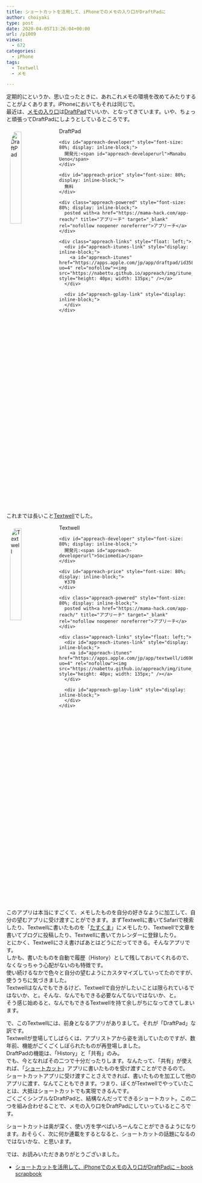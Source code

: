 ```yaml
---
title: ショートカットを活用して、iPhoneでのメモの入り口がDraftPadに
author: choiyaki
type: post
date: 2020-04-05T13:26:04+00:00
url: /p1009
views:
  - 672
categories:
  - iPhone
tags:
  - Textwell
  - メモ

---
```

定期的にというか、思い立ったときに、あれこれメモの環境を改めてみたりすることがよくあります。iPhoneにおいてもそれは同じで。  
最近は、[メモの入り口][1]は[DraftPad][2]でいいか、となってきています。いや、ちょっと頑張ってDraftPadにしようとしているところです。

<div id="appreach-box" style="text-align: left;">
  <img id="appreach-image" src="https://i2.wp.com/is3-ssl.mzstatic.com/image/thumb/Purple118/v4/52/13/5a/52135ae0-46d9-5cda-2518-8daf8a5090dd/source/512x512bb.jpg?w=660&#038;ssl=1" alt="DraftPad" style="float: left; margin: 10px; width: 25%; max-width: 120px; border-top-left-radius: 10%; border-top-right-radius: 10%; border-bottom-right-radius: 10%; border-bottom-left-radius: 10%;" data-recalc-dims="1" /></p> 
  
  <div class="appreach-info" style="margin: 10px;">
    <div id="appreach-appname">
      DraftPad
    </div>
    
    <div id="appreach-developer" style="font-size: 80%; display: inline-block;">
      開発元:<span id="appreach-developerurl">Manabu Ueno</span>
    </div>
    
    <div id="appreach-price" style="font-size: 80%; display: inline-block;">
      無料
    </div>
    
    <div class="appreach-powered" style="font-size: 80%; display: inline-block;">
      posted with<a href="https://mama-hack.com/app-reach/" title="アプリーチ" target="_blank" rel="nofollow noopener noreferrer">アプリーチ</a>
    </div>
    
    <div class="appreach-links" style="float: left;">
      <div id="appreach-itunes-link" style="display: inline-block;">
        <a id="appreach-itunes" href="https://apps.apple.com/jp/app/draftpad/id358067114?uo=4" rel="nofollow"><img src="https://nabettu.github.io/appreach/img/itune_ja.svg" style="height: 40px; width: 135px;" /></a>
      </div>
      
      <div id="appreach-gplay-link" style="display: inline-block;">
      </div>
    </div>
  </div>
  
  <div class="appreach-footer" style="margin-bottom: 10px; clear: left;">
  </div>
</div>

これまでは長いこと[Textwell][3]でした。

<div id="appreach-box" style="text-align: left;">
  <img src="https://i0.wp.com/is5-ssl.mzstatic.com/image/thumb/Purple113/v4/db/bf/4b/dbbf4bff-a353-5abe-faa8-88e92b43194b/source/512x512bb.jpg?w=660&#038;ssl=1" alt="Textwell" id="appreach-image" style="float: left; margin: 10px; width: 25%; max-width: 120px; border-top-left-radius: 10%; border-top-right-radius: 10%; border-bottom-right-radius: 10%; border-bottom-left-radius: 10%;" data-recalc-dims="1" /></p> 
  
  <div class="appreach-info" style="margin: 10px;">
    <div id="appreach-appname">
      Textwell
    </div>
    
    <div id="appreach-developer" style="font-size: 80%; display: inline-block;">
      開発元:<span id="appreach-developerurl">Sociomedia</span>
    </div>
    
    <div id="appreach-price" style="font-size: 80%; display: inline-block;">
      ¥370
    </div>
    
    <div class="appreach-powered" style="font-size: 80%; display: inline-block;">
      posted with<a href="https://mama-hack.com/app-reach/" title="アプリーチ" target="_blank" rel="nofollow noopener noreferrer">アプリーチ</a>
    </div>
    
    <div class="appreach-links" style="float: left;">
      <div id="appreach-itunes-link" style="display: inline-block;">
        <a id="appreach-itunes" href="https://apps.apple.com/jp/app/textwell/id696345721?uo=4" rel="nofollow"><img src="https://nabettu.github.io/appreach/img/itune_ja.svg" style="height: 40px; width: 135px;" /></a>
      </div>
      
      <div id="appreach-gplay-link" style="display: inline-block;">
      </div>
    </div>
  </div>
  
  <div class="appreach-footer" style="margin-bottom: 10px; clear: left;">
  </div>
</div>

このアプリは本当にすごくて、メモしたものを自分の好きなように加工して、自分の望むアプリに受け渡すことができます。まずTextwellに書いてSafariで検索したり、Textwellに書いたものを「[たすくま][4]」にメモしたり、Textwellで文章を書いてブログに投稿したり、Textwellに書いてカレンダーに登録したり。  
とにかく、Textwellにさえ書けばあとはどうにだってできる。そんなアプリです。  
しかも、書いたものを自動で履歴（History）として残しておいてくれるので、なくなっちゃう心配がないのも特徴です。  
使い続けるなかで色々と自分の望むようにカスタマイズしていってたのですが、使ううちに気づきました。  
Textwellはなんでもできるけど、Textwellで自分がしたいことは限られているではないか、と。そんな、なんでもできる必要なんてないではないか、と。  
そう感じ始めると、なんでもできるTextwellを持て余しがちになってきてしまいます。

で、このTextwellには、前身となるアプリがありまして。それが「DraftPad」な訳です。  
Textwellが登場してしばらくは、アプリストアから姿を消していたのですが、数年前、機能がごくごくしぼられたものが再登場しました。  
DraftPadの機能は、「History」と「共有」のみ。  
でも、今となればその二つで十分だったりします。なんたって、「共有」が使えれば、「[ショートカット][5]」アプリに書いたものを受け渡すことができるので。  
ショートカットアプリに受け渡すことさえできれば、書いたものを加工して他のアプリに渡す、なんてこともできます。つまり、ぼくがTextwellでやっていたことは、大抵はショートカットでも実現できるんです。  
ごくごくシンプルなDraftPadと、結構なんだってできるショートカット。この二つを組み合わせることで、メモの入り口をDraftPadにしていっているところです。

ショートカットは奥が深く、使い方を学べばいろーんなことができるようになります。おそらく、次に何か連載をするとなると、ショートカットの話題になるのではないかな、と思います。

では、お読みいただきありがとうございました。

  * [ショートカットを活用して、iPhoneでのメモの入り口がDraftPadに &#8211; book scrapbook][6]

 [1]: https://scrapbox.io/choiyaki-hondana/%E3%83%A1%E3%83%A2%E3%81%AE%E5%85%A5%E3%82%8A%E5%8F%A3
 [2]: https://scrapbox.io/choiyaki-hondana/DraftPad
 [3]: https://scrapbox.io/choiyaki-hondana/Textwell
 [4]: https://scrapbox.io/choiyaki-hondana/%E3%81%9F%E3%81%99%E3%81%8F%E3%81%BE
 [5]: https://scrapbox.io/choiyaki-hondana/%E3%82%B7%E3%83%A7%E3%83%BC%E3%83%88%E3%82%AB%E3%83%83%E3%83%88
 [6]: https://scrapbox.io/choiyaki-hondana/%E3%82%B7%E3%83%A7%E3%83%BC%E3%83%88%E3%82%AB%E3%83%83%E3%83%88%E3%82%92%E6%B4%BB%E7%94%A8%E3%81%97%E3%81%A6%E3%80%81iPhone%E3%81%A7%E3%81%AE%E3%83%A1%E3%83%A2%E3%81%AE%E5%85%A5%E3%82%8A%E5%8F%A3%E3%81%8CDraftPad%E3%81%AB